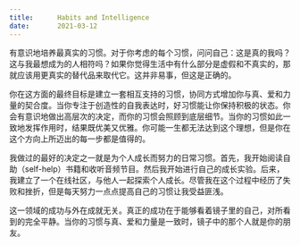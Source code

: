 ```yaml
---
title:      Habits and Intelligence
date:       2021-03-12
---
```


有意识地培养最真实的习惯。对于你考虑的每个习惯，问问自己：这是真的我吗？这与我最想成为的人相符吗？如果你觉得生活中有什么部分是虚假和不真实的，那就应该用更真实的替代品来取代它。这并非易事，但这是正确的。

你在这方面的最终目标是建立一套相互支持的习惯，协同方式增加你与真、爱和力量的契合度。当你专注于创造性的自我表达时，好习惯能让你保持积极的状态。你会有意识地做出高层次的决定，而你的习惯会照顾到底层细节。当你的习惯如此一致地发挥作用时，结果既优美又优雅。你可能一生都无法达到这个理想，但是你在这个方向上所迈出的每一步都是值得的。

我做过的最好的决定之一就是为个人成长而努力的日常习惯。首先，我开始阅读自助（self-help）书籍和收听音频节目。然后我开始进行自己的成长实验。后来，我建立了一个在线社区，与他人一起探索个人成长。尽管我在这个过程中经历了失败和挫折，但是每天努力一点点提高自己的习惯让我受益匪浅。

这一领域的成功与外在成就无关。真正的成功在于能够看着镜子里的自己，对所看到的完全平静。当你的习惯与真、爱和力量是一致时，镜子中的那个人就是你的朋友。

